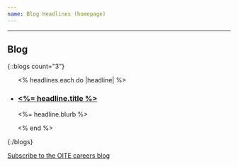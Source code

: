 ```yaml
---
name: Blog Headlines (homepage)
---
```


<div class="grid-container" markdown="1">

---

## Blog

{::blogs count="3"}
<ul class="usa-card-group">
  <% headlines.each do |headline| %>
    <li class="usa-card tablet:grid-col">
      <div class="usa-card__container">
        <div class="usa-card__header">
          <h3 class="usa-card__heading"><a href="<%= headline.url %>"><%= headline.title %></a></h3>
        </div>
        <div class="usa-card__body overflow-hidden">
          <p><%= headline.blurb %></p>
        </div>
      </div>
    </li>
  <% end %>
</ul>
{:/blogs}

[Subscribe to the OITE careers blog](https://oitecareersblog.od.nih.gov/)

</div>
